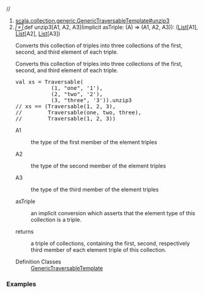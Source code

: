 //
<ol>
<li><a href="https://www.scala-lang.org/api/2.12.3/scala/collection/immutable/List.html#unzip3[A1,A2,A3](implicitasTriple:A=>(A1,A2,A3)):(CC[A1],CC[A2],CC[A3])">scala.collection.generic.GenericTraversableTemplate#unzip3</a></li>
<li name="scala.collection.generic.GenericTraversableTemplate#unzip3" visbl="pub" class="indented0 " data-isabs="false" fullcomment="yes" group="Ungrouped"> <a id="unzip3[A1,A2,A3](implicitasTriple:A=>(A1,A2,A3)):(CC[A1],CC[A2],CC[A3])"></a><a id="unzip3[A1,A2,A3]((A)⇒(A1,A2,A3)):(List[A1],List[A2],List[A3])"></a> <span class="permalink"> <a href="../../../scala/collection/immutable/List.html#unzip3[A1,A2,A3](implicitasTriple:A=>(A1,A2,A3)):(CC[A1],CC[A2],CC[A3])" title="Permalink"> <i class="material-icons"></i> </a> </span> <span class="modifier_kind"> <span class="modifier"></span> <span class="kind">def</span> </span> <span class="symbol"> <span class="name">unzip3</span><span class="tparams">[<span name="A1">A1</span>, <span name="A2">A2</span>, <span name="A3">A3</span>]</span><span class="params">(<span class="implicit">implicit </span><span name="asTriple">asTriple: (<span class="extype" name="scala.collection.immutable.List.A">A</span>) ⇒ (<span class="extype" name="scala.collection.generic.GenericTraversableTemplate.unzip3.A1">A1</span>, <span class="extype" name="scala.collection.generic.GenericTraversableTemplate.unzip3.A2">A2</span>, <span class="extype" name="scala.collection.generic.GenericTraversableTemplate.unzip3.A3">A3</span>)</span>)</span><span class="result">: (<a href="" class="extype" name="scala.collection.immutable.List">List</a>[<span class="extype" name="scala.collection.generic.GenericTraversableTemplate.unzip3.A1">A1</span>], <a href="" class="extype" name="scala.collection.immutable.List">List</a>[<span class="extype" name="scala.collection.generic.GenericTraversableTemplate.unzip3.A2">A2</span>], <a href="" class="extype" name="scala.collection.immutable.List">List</a>[<span class="extype" name="scala.collection.generic.GenericTraversableTemplate.unzip3.A3">A3</span>])</span> </span> <p class="shortcomment cmt">Converts this collection of triples into three collections of the first, second, and third element of each triple.</p>
 <div class="fullcomment">
  <div class="comment cmt">
   <p>Converts this collection of triples into three collections of the first, second, and third element of each triple.</p>
   <pre><span class="kw">val</span> xs = Traversable(
           (<span class="num">1</span>, <span class="lit">"one"</span>, <span class="lit">'1'</span>),
           (<span class="num">2</span>, <span class="lit">"two"</span>, <span class="lit">'2'</span>),
           (<span class="num">3</span>, <span class="lit">"three"</span>, <span class="lit">'3'</span>)).unzip3
<span class="cmt">// xs == (Traversable(1, 2, 3),</span>
<span class="cmt">//        Traversable(one, two, three),</span>
<span class="cmt">//        Traversable(1, 2, 3))</span></pre>
  </div>
  <dl class="paramcmts block">
   <dt class="tparam">
    A1
   </dt>
   <dd class="cmt">
    <p>the type of the first member of the element triples</p>
   </dd>
   <dt class="tparam">
    A2
   </dt>
   <dd class="cmt">
    <p>the type of the second member of the element triples</p>
   </dd>
   <dt class="tparam">
    A3
   </dt>
   <dd class="cmt">
    <p>the type of the third member of the element triples</p>
   </dd>
   <dt class="param">
    asTriple
   </dt>
   <dd class="cmt">
    <p>an implicit conversion which asserts that the element type of this collection is a triple.</p>
   </dd>
   <dt>
    returns
   </dt>
   <dd class="cmt">
    <p>a triple of collections, containing the first, second, respectively third member of each element triple of this collection.</p>
   </dd>
  </dl>
  <dl class="attributes block"> 
   <dt>
    Definition Classes
   </dt>
   <dd>
    <a href="../generic/GenericTraversableTemplate.html" class="extype" name="scala.collection.generic.GenericTraversableTemplate">GenericTraversableTemplate</a>
   </dd>
  </dl>
 </div> </li>
        </ol>


### Examples





























